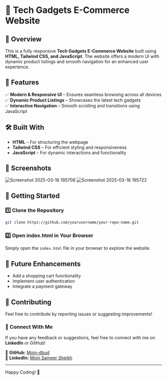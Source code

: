 # 🛒 Tech Gadgets E-Commerce Website

## 🚀 Overview  
This is a fully responsive **Tech Gadgets E-Commerce Website** built using **HTML, Tailwind CSS, and JavaScript**. The website offers a modern UI with dynamic product listings and smooth navigation for an enhanced user experience.

## 🔹 Features  
✅ **Modern & Responsive UI** – Ensures seamless browsing across all devices  
✅ **Dynamic Product Listings** – Showcases the latest tech gadgets  
✅ **Interactive Navigation** – Smooth scrolling and transitions using JavaScript  

## 🛠️ Built With  
- **HTML** – For structuring the webpage  
- **Tailwind CSS** – For efficient styling and responsiveness  
- **JavaScript** – For dynamic interactions and functionality  

## 📸 Screenshots  

![Screenshot 2025-03-16 195708](https://github.com/user-attachments/assets/09f38133-d20b-4cae-9aaf-2d5e13b41b04)
![Screenshot 2025-03-16 195722](https://github.com/user-attachments/assets/5987beae-2155-4fc0-95af-c2a0ecf634e5)


## 🚀 Getting Started  

### 1️⃣ Clone the Repository  
```bash
git clone https://github.com/yourusername/your-repo-name.git
```
### 2️⃣ Open index.html in Your Browser
Simply open the ``` index.html ``` file in your browser to explore the website.

## 📌 Future Enhancements
-  Add a shopping cart functionality
-  Implement user authentication
-  Integrate a payment gateway

## 🎯 Contributing
Feel free to contribute by reporting issues or suggesting improvements!

### 🌟 Connect With Me
If you have any feedback or suggestions, feel free to connect with me on **LinkedIn** or GitHub!

🔗 **GitHub:** [Moin-dbud](https://github.com/moin-dbud)  
🔗 **LinkedIn:** [Moin Sameer Sheikh](https://in.linkedin.com/in/moin-sameer-sheikh-2a7690335)

---

Happy Coding! 🎉


